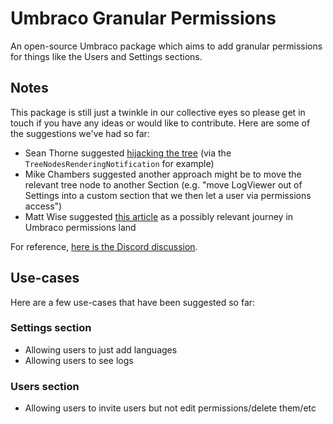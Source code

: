 # Umbraco Granular Permissions
An open-source Umbraco package which aims to add granular permissions for things like the Users and Settings sections.

## Notes

This package is still just a twinkle in our collective eyes so please get in touch if you have any ideas or would like to contribute. Here are some of the suggestions we've had so far:

- Sean Thorne suggested [hijacking the tree](https://our.umbraco.com/documentation/extending/section-trees/trees) (via the `TreeNodesRenderingNotification` for example)
- Mike Chambers suggested another approach might be to move the relevant tree node to another Section (e.g. "move LogViewer out of Settings into a custom section that we then let a user via permissions access")
- Matt Wise suggested [this article](http://tooorangey.co.uk/posts/umbraco-v8-variants-and-limiting-editor-access-by-language-an-adventure-story/) as a possibly relevant journey in Umbraco permissions land 

For reference, [here is the Discord discussion](https://discord.com/channels/869656431308189746/882984410432012360/990906690650116136).

## Use-cases

Here are a few use-cases that have been suggested so far:

### Settings section

- Allowing users to just add languages
- Allowing users to see logs

### Users section

- Allowing users to invite users but not edit permissions/delete them/etc
